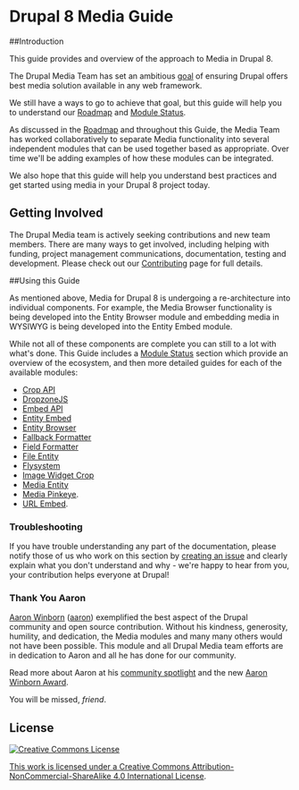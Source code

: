 # Drupal 8 Media Guide

##Introduction

This guide provides and overview of the approach to Media in Drupal 8.

The Drupal Media Team has set an ambitious [goal](roadmap.md) of ensuring Drupal offers best media solution available in any web framework. 

We still have a ways to go to achieve that goal, but this guide will help you to understand our [Roadmap](roadmap.md) and [Module Status](modules/intro.md). 

As discussed in the [Roadmap](roadmap.md) and throughout this Guide, the Media Team has worked collaboratively to separate Media functionality into several independent modules that can be used together based as appropriate. Over time we'll be adding examples of how these modules can be integrated.

We also hope that this guide will help you understand best practices and get started using media in your Drupal 8 project today.

## Getting Involved

The Drupal Media team is actively seeking contributions and new team members. There are many ways to get involved, including helping with funding, project management communications, documentation, testing and development. Please check out our [Contributing](contributing.md) page for full details.

##Using this Guide

As mentioned above, Media for Drupal 8 is undergoing a re-architecture into individual components. For example, the Media Browser functionality is being developed into the Entity Browser module and embedding media in WYSIWYG is being developed into the Entity Embed module.

While not all of these components are complete you can still to a lot with what's done. This Guide includes a [Module Status](status.md) section which provide an overview of the ecosystem, and then more detailed guides for each of the available modules:

* [Crop API](modules/crop/intro.md)
* [DropzoneJS](modules/dropzonejs/intro.md)
* [Embed API](modules/embed/intro.md)
* [Entity Embed](modules/entity_embed/intro.md)
* [Entity Browser](modules/entity_browser/intro.md)
* [Fallback Formatter](modules/fallback_formatter/intro.md)
* [Field Formatter](modules/field_formatter/intro.md)
* [File Entity](modules/file_entity/intro.md)
* [Flysystem](modules/flysystem/intro.md)
* [Image Widget Crop](modules/image_widget_crop/intro.md)
* [Media Entity](modules/media_entity/intro.md)
* [Media Pinkeye](modules/media_pinkeye/intro.md).
* [URL Embed](modules/url_embed/intro.md).


### Troubleshooting

If you have trouble understanding any part of the documentation, please notify those of us who work on this section by [creating an issue](https://github.com/drupal-media/d8-guide/issues) and clearly explain what you don't understand and why - we're happy to hear from you, your contribution helps everyone at Drupal!

### Thank You Aaron

[Aaron Winborn](http://aaronwinborn.com/) ([aaron](https://www.drupal.org/u/aaron)) exemplified the best aspect of the Drupal community and open source contribution. Without his kindness, generosity, humility, and dedication, the Media modules and many many others would not have been possible. This module and all Drupal Media team efforts are in dedication to Aaron and all he has done for our community.

Read more about Aaron at his [community spotlight](https://www.drupal.org/node/2444367) and the new [Aaron Winborn Award](https://www.drupal.org/aaron-winborn-award).

You will be missed, *friend*.

## License

<a rel="license" href="http://creativecommons.org/licenses/by-nc-sa/4.0/"><img alt="Creative Commons License" style="border-width:0" src="https://i.creativecommons.org/l/by-nc-sa/4.0/88x31.png" />

This work is licensed under a <a rel="license" href="http://creativecommons.org/licenses/by-nc-sa/4.0/">Creative Commons Attribution-NonCommercial-ShareAlike 4.0 International License</a>.
